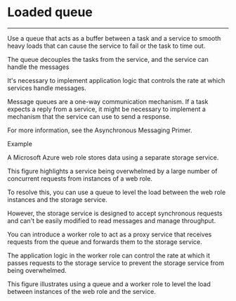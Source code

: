 # Loaded queue



---

Use a queue that acts as a buffer between a task and a service to smooth heavy loads that can cause the service to fail or the task to time out.



The queue decouples the tasks from the service, and the service can handle the messages



It's necessary to implement application logic that controls the rate at which services handle messages.



Message queues are a one-way communication mechanism. If a task expects a reply from a service, it might be necessary to implement a mechanism that the service can use to send a response.

For more information, see the Asynchronous Messaging Primer.









Example

A Microsoft Azure web role stores data using a separate storage service.





This figure highlights a service being overwhelmed by a large number of concurrent requests from instances of a web role.







To resolve this, you can use a queue to level the load between the web role instances and the storage service.





However, the storage service is designed to accept synchronous requests and can't be easily modified to read messages and manage throughput.



You can introduce a worker role to act as a proxy service that receives requests from the queue and forwards them to the storage service.



The application logic in the worker role can control the rate at which it passes requests to the storage service to prevent the storage service from being overwhelmed.

This figure illustrates using a queue and a worker role to level the load between instances of the web role and the service.
